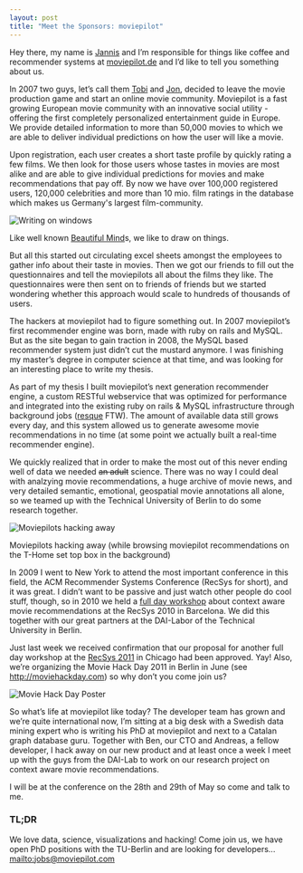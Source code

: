 ```yaml
---
layout: post
title: "Meet the Sponsors: moviepilot"
---
```


Hey there, my name is [Jannis](http://moviepilot.de/users/jannis) and I’m responsible for things like coffee and recommender systems at [moviepilot.de](http://moviepilot.de) and I’d like to tell you something about us.

In 2007 two guys, let’s call them [Tobi](http://www.moviepilot.de/users/tobias) and [Jon](http://www.moviepilot.de/users/jonni), decided to leave the movie production game and start an online movie community. Moviepilot is a fast growing European movie community with an innovative social utility - offering the first completely personalized entertainment guide in Europe. We provide detailed information to more than 50,000 movies to which we are able to deliver individual predictions on how the user will like a movie. 

Upon registration, each user creates a short taste profile by quickly rating a few films. We then look for those users whose tastes in movies are most alike and are able to give individual predictions for movies and make recommendations that pay off. By now we have over 100,000 registered users, 120,000 celebrities and more than 10 mio. film ratings in the database which makes us Germany's largest film-community.

![Writing on windows](http://dl.dropbox.com/u/1953503/euruko/euruko1.jpg)

Like well known [Beautiful Mind](http://www.moviepilot.de/movies/a-beautiful-mind-genie-und-wahnsinn)s, we like to draw on things.

But all this started out circulating excel sheets amongst the employees to gather info about their taste in movies. Then we got our friends to fill out the questionnaires and tell the moviepilots all about the films they like. The questionnaires were then sent on to friends of friends but we started wondering whether this approach would scale to hundreds of thousands of users. 

The hackers at moviepilot had to figure something out. In 2007 moviepilot’s first recommender engine was born, made with ruby on rails and MySQL. But as the site began to gain traction in 2008, the MySQL based recommender system just didn’t cut the mustard anymore. I was finishing my master’s degree in computer science at that time, and was looking for an interesting place to write my thesis. 

As part of my thesis I built moviepilot’s next generation recommender engine, a custom RESTful webservice that was optimized for performance and integrated into the existing ruby on rails & MySQL infrastructure through background jobs ([resque](http://github.com/defunkt/resque) FTW). The amount of available data still grows every day, and this system allowed us to generate awesome movie recommendations in no time (at some point we actually built a real-time recommender engine).

We quickly realized that in order to make the most out of this never ending well of data we needed <strike>an adult</strike> science. There was no way I could deal with analzying movie recommendations, a huge archive of movie news, and very detailed semantic, emotional, geospatial movie annotations all alone, so we teamed up with the Technical University of Berlin to do some research together.

![Moviepilots hacking away](http://dl.dropbox.com/u/1953503/euruko/euruko2.jpg)

Moviepilots hacking away (while browsing moviepilot recommendations on the T-Home set top box in the background)

In 2009 I went to New York to attend the most important conference in this field, the ACM Recommender Systems Conference (RecSys for short), and it was great. I didn’t want to be passive and just watch other people do cool stuff, though, so in 2010 we held a [full day workshop](http://www.dai-labor.de/camra2010/) about context aware movie recommendations at the RecSys 2010 in Barcelona. We did this together with our great partners at the DAI-Labor of the Technical University in Berlin.

Just last week we received confirmation that our proposal for another full day workshop at the [RecSys 2011](http://recsys.acm.org/2011/index.shtml) in Chicago had been approved. Yay! Also, we’re organizing the Movie Hack Day 2011 in Berlin in June (see <http://moviehackday.com>) so why don’t you come join us?

![Movie Hack Day Poster](http://dl.dropbox.com/u/1953503/Movie%20Hackday/movie-hackday-berlin-300x458.jpg)

So what’s life at moviepilot like today? The developer team has grown and we’re quite international now, I’m sitting at a big desk with a Swedish data mining expert who is writing his PhD at moviepilot and next to a Catalan graph database guru. Together with Ben, our CTO and Andreas, a fellow developer, I hack away on our new product and at least once a week I meet up with the guys from the DAI-Lab to work on our research project on context aware movie recommendations.

I will be at the conference on the 28th and 29th of May so come and talk to me.

### TL;DR

We love data, science, visualizations and hacking! Come join us, we have open PhD positions with the TU-Berlin and are looking for developers... [mailto:jobs@moviepilot.com](jobs@moviepilot.com)
